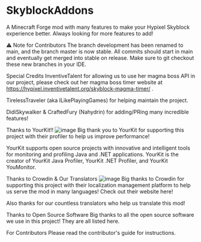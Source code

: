 # SkyblockAddons
A Minecraft Forge mod with many features to make your Hypixel Skyblock experience better. Always looking for more features to add!

⚠️ Note for Contributors
The branch development has been renamed to main, and the branch master is now stable. All commits should start in main and eventually get merged into stable on release. Make sure to git checkout these new branches in your IDE.

Special Credits
InventiveTalent for allowing us to use her magma boss API in our project, please check out her magma boss timer website at https://hypixel.inventivetalent.org/skyblock-magma-timer/ .

TirelessTraveler (aka ILikePlayingGames) for helping maintain the project.

DidiSkywalker & CraftedFury (Nahydrin) for adding/PRing many incredible features!

Thanks to YourKit!!
![image](https://user-images.githubusercontent.com/116082515/196427171-1f61fb2e-5b5c-49e0-bc38-ca8e84dc88b8.png)
Big thank you to YourKit for supporting this project with their profiler to help us improve performance!

YourKit supports open source projects with innovative and intelligent tools for monitoring and profiling Java and .NET applications. YourKit is the creator of YourKit Java Profiler, YourKit .NET Profiler, and YourKit YouMonitor.


Thanks to Crowdin & Our Translators
![image](https://user-images.githubusercontent.com/116082515/196427241-5e1d241b-068f-4673-b040-4607b745aab9.png)
Big thanks to Crowdin for supporting this project with their localization management platform to help us serve the mod in many languages! Check out their website here!

Also thanks for our countless translators who help us translate this mod!

Thanks to Open Source Software
Big thanks to all the open source software we use in this project! They are all listed here.

For Contributors
Please read the contributor's guide for instructions.

